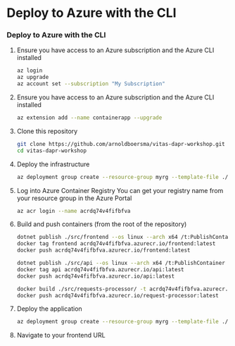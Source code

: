 # Deploy to Azure with the CLI

### Deploy to Azure with the CLI

1. Ensure you have access to an Azure subscription and the Azure CLI installed
   ```bash
   az login
   az upgrade
   az account set --subscription "My Subscription"
   ```
1. Ensure you have access to an Azure subscription and the Azure CLI installed
   ```bash
   az extension add --name containerapp --upgrade
   ```
1. Clone this repository
   ```bash
   git clone https://github.com/arnoldboersma/vitas-dapr-workshop.git
   cd vitas-dapr-workshop
   ```
1. Deploy the infrastructure
   ```bash
   az deployment group create --resource-group myrg --template-file ./deploy/containerapps/core.bicep --parameters ./deploy/containerapps/core.bicepparam
   ```
1. Log into Azure Container Registry
   You can get your registry name from your resource group in the Azure Portal
   ```bash
   az acr login --name acrdq74v4fifbfva
   ```
1. Build and push containers (from the root of the repository)
   ```bash
   dotnet publish ./src/frontend --os linux --arch x64 /t:PublishContainer -c Release
   docker tag frontend acrdq74v4fifbfva.azurecr.io/frontend:latest
   docker push acrdq74v4fifbfva.azurecr.io/frontend:latest

   dotnet publish ./src/api --os linux --arch x64 /t:PublishContainer -c Release
   docker tag api acrdq74v4fifbfva.azurecr.io/api:latest
   docker push acrdq74v4fifbfva.azurecr.io/api:latest

   docker build ./src/requests-processor/ -t acrdq74v4fifbfva.azurecr.io/request-processor:latest
   docker push acrdq74v4fifbfva.azurecr.io/request-processor:latest
   ```
1. Deploy the application
   ```bash
   az deployment group create --resource-group myrg --template-file ./deploy/containerapps/app.bicep
   ```

1. Navigate to your frontend URL